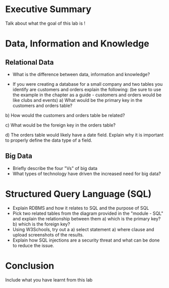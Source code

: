 # Executive Summary
Talk about what the goal of this lab is !

# Data, Information and Knowledge 
## Relational Data

* What is the difference between data, information and knowledge? 

* If you were creating a database for a small company and two tables you identify are customers and orders explain the following:
(be sure to use the example in the chapter as a guide - customers and orders would be like clubs and events) 
a) What would be the primary key in the customers and orders table? 

b) How would the customers and orders table be related? 

c) What would be the foreign key in the orders table? 
 
d) The orders table would likely have a date field.  Explain why it is important to properly define the data type of a field. 
 
## Big Data

* Briefly describe the four "Vs" of big data 
* What types of technology have driven the increased need for big data? 
 
# Structured Query Language (SQL)
* Explain RDBMS and how it relates to SQL and the purpose of SQL 
* Pick two related tables from the diagram provided in the "module - SQL" and explain the relationship between them
a) which is the primary key?
b) which is the foreign key?
* Using W3Schools, try out a 
a) select statement 
a) where clause 
and upload screenshots of the results.
* Explain how SQL injections are a security threat and what can be done to reduce the issue. 
  
# Conclusion
Include what you have learnt from this lab

